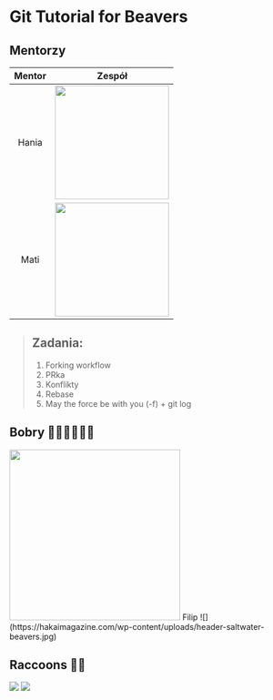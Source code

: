 # Git Tutorial for Beavers

## Mentorzy
|  Mentor  |                                                                                                                       Zespół                                                                                                                        |
|:--------:|:---------------------------------------------------------------------------------------------------------------------------------------------------------------------------------------------------------------------------------------------------:|
|  Hania   |                                                                                <img src="https://jackyzhen.github.io/rust-vs-go-slides/strongGopher.png" width="200">                                                                                | 
|   Mati   |      <img src="https://www.al.com/resizer/x0sDT9S7MVuLoZdAckv4GYrEay8=/1280x0/smart/advancelocal-adapter-image-uploads.s3.amazonaws.com/image.al.com/home/bama-media/width2048/img/entertainment_impact/photo/22643993-large.jpg" width="200">      |

>## Zadania:
>1. Forking workflow
>2. PRka
>3. Konflikty 
>4. Rebase 
>5. May the force be with you (-f) + git log

## Bobry 🦫🦫🦫🦫🦫🦫
<img src="https://i.gifer.com/IHh.gif" width="300">
Filip ![](https://hakaimagazine.com/wp-content/uploads/header-saltwater-beavers.jpg)


## **Raccoons 🦝🦝**
![](https://www.boredpanda.com/blog/wp-content/uploads/2022/04/raccoon-memes-instagram-624ae8c78c21d__700.jpg)
![](https://i.pinimg.com/736x/7c/14/ae/7c14ae9a7164c6db3ba85ef8abf7a9c4.jpg)